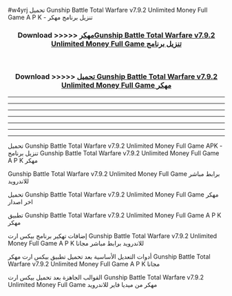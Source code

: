 #w4yrj تحميل Gunship Battle Total Warfare v7.9.2 Unlimited Money Full Game  A P K - تنزيل برنامج مهكر



<div align="center">
<h3>Download >>>>> <a href="https://runaway1.web.app/?sq=Gunship Battle Total Warfare v7.9.2 Unlimited Money Full Game ">مهكرGunship Battle Total Warfare v7.9.2 Unlimited Money Full Game  تنزيل برنامج</a></h3><br>

<h3>Download >>>>> <a href="https://runaway1.web.app/?sq=Gunship Battle Total Warfare v7.9.2 Unlimited Money Full Game ">تحميل Gunship Battle Total Warfare v7.9.2 Unlimited Money Full Game  مهكر</a></h3>
</div>


----------------------------------------------------------

----------------------------------------------------------

----------------------------------------------------------

----------------------------------------------------------

----------------------------------------------------------

----------------------------------------------------------

----------------------------------------------------------

تحميل Gunship Battle Total Warfare v7.9.2 Unlimited Money Full Game  APK - تنزيل برنامج Gunship Battle Total Warfare v7.9.2 Unlimited Money Full Game  A P K مهكر

Gunship Battle Total Warfare v7.9.2 Unlimited Money Full Game  برابط مباشر للاندرويد

تحميل Gunship Battle Total Warfare v7.9.2 Unlimited Money Full Game  مهكر اخر اصدار

تطبيق Gunship Battle Total Warfare v7.9.2 Unlimited Money Full Game  A P K مهكر

إضافات تهكير برنامج بيكس ارت Gunship Battle Total Warfare v7.9.2 Unlimited Money Full Game  A P K للاندرويد برابط مباشر مجانا

أدوات التعديل الأساسية بعد تحميل تطبيق بيكس ارت مهكر Gunship Battle Total Warfare v7.9.2 Unlimited Money Full Game  A P K مجانا

القوالب الجاهزة بعد تحميل بيكس ارت Gunship Battle Total Warfare v7.9.2 Unlimited Money Full Game  مهكر من ميديا فاير للاندرويد


